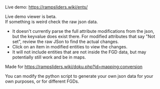 Live demo: https://rampsliders.wiki/ents/

Live demo viewer is beta.  
If something is weird check the raw json data.   
- It doesn't currently parse the full attribute modifications from the json, but the keyvalue does exist there. For modified attributes that say "Not set", review the raw JSon to find the actual changes.
- Click on an item in modified entities to view the changes.
- It will not include entities that are not inside the FGD data, but may potentially still work and be in maps.

Made for https://rampsliders.wiki/doku.php?id=mapping:conversion

You can modify the python script to generate your own json data for your own purposes, or for different FGDs.
